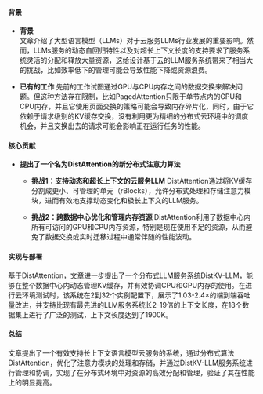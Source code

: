 #### 背景
- **背景**       
    文章介绍了大型语言模型（LLMs）对于云服务LLMs行业发展的重要影响。然而，LLMs服务的动态自回归特性以及对超长上下文长度的支持要求了服务系统灵活的分配和释放大量资源，这给设计基于云的LLM服务系统带来了相当大的挑战，比如效率低下的管理可能会导致性能下降或资源浪费。

- **已有的工作**
    先前的工作试图通过GPU与CPU内存之间的数据交换来解决问题。但这种方法存在限制，比如PagedAttention只限于单节点内的GPU和CPU内存，并且它使用页面交换的策略可能会导致内存碎片化，同时，由于它依赖于请求级别的KV缓存交换，没有利用更为精细的分布式云环境中的调度机会，并且交换出去的请求可能会影响正在运行任务的性能。

#### 核心贡献
- **提出了一个名为DistAttention的新分布式注意力算法**
    - **挑战1：支持动态和超长上下文的云服务LLM**
        DistAttention通过将KV缓存分割成更小、可管理的单元（rBlocks），允许分布式处理和存储注意力模块，进而有效地支撑动态变化和极长上下文的LLM服务。

    - **挑战2：跨数据中心优化和管理内存资源**
        DistAttention利用了数据中心内所有可访问的GPU和CPU内存资源，特别是现在使用不足的资源，从而避免了数据交换或实时迁移过程中通常伴随的性能波动。
        
#### 实现与部署
基于DistAttention，文章进一步提出了一个分布式LLM服务系统DistKV-LLM，能够在整个数据中心内动态管理KV缓存，并有效协调CPU和GPU内存的使用。在进行云环境测试时，该系统在2到32个实例配置下，展示了1.03-2.4×的端到端吞吐量改进，并支持比现有最先进的LLM服务系统长2-19倍的上下文长度，在18个数据集上进行了广泛的测试，上下文长度达到了1900K。

#### 总结
文章提出了一个有效支持长上下文语言模型云服务的系统，通过分布式算法DistAttention，优化了注意力模块的处理和存储，并通过DistKV-LLM服务系统进行管理和协调，实现了在分布式环境中对资源的高效分配和管理，验证了其在性能上的明显提高。